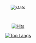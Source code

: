 <div align=center> 
  
![stats](https://github-readme-stats.vercel.app/api?username=spearkkk&count_private=true&show_icons=true&theme=gruvbox&custom_title=---&hide_rank=true&line_height=35&show_owner=false)
  
<br/>


[![Hits](https://hits.seeyoufarm.com/api/count/incr/badge.svg?url=https%3A%2F%2Fgithub.com%2Fspearkkk&count_bg=%23555555&title_bg=%23555555&icon=apple.svg&icon_color=%23FFFFFF&title=hits&edge_flat=true)](https://hits.seeyoufarm.com)
  

[![Top Langs](https://github-readme-stats.vercel.app/api/top-langs/?username=spearkkk&show_icons=true&theme=gruvbox&custom_title=---&count_private=true&line_height=35&&langs_count=10&hide=cpp)](https://github.com/anuraghazra/github-readme-stats)


  
</div>
